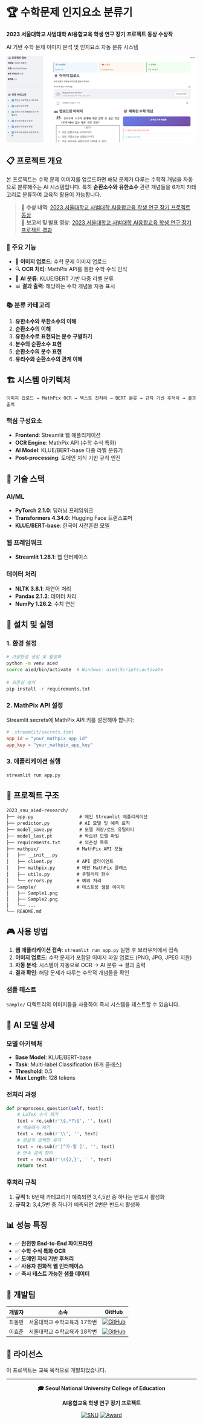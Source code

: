 # 🏆 수학문제 인지요소 분류기

**2023 서울대학교 사범대학 AI융합교육 학생 연구 장기 프로젝트 동상 수상작**

AI 기반 수학 문제 이미지 분석 및 인지요소 자동 분류 시스템

![Screenshot](images/screenshot.png)

## 📋 프로젝트 개요

본 프로젝트는 수학 문제 이미지를 업로드하면 해당 문제가 다루는 수학적 개념을 자동으로 분류해주는 AI 시스템입니다. 특히 **순환소수와 유한소수** 관련 개념들을 6가지 카테고리로 분류하여 교육적 활용이 가능합니다.

> 🎉 **수상 내역**: [2023 서울대학교 사범대학 AI융합교육 학생 연구 장기 프로젝트 동상](https://aiednet.kr/sub_posting/posting_view.php?number=317&dp1=competition)  
> 📗 **보고서 및 발표 영상**: [2023 서울대학교 사범대학 AI융합교육 학생 연구 장기 프로젝트 결과](https://aiednet.kr/sub_posting/posting_view.php?number=309&dp1=competition)

### 🎯 주요 기능
- 📸 **이미지 업로드**: 수학 문제 이미지 업로드
- 🔍 **OCR 처리**: MathPix API를 통한 수학 수식 인식
- 🤖 **AI 분류**: KLUE/BERT 기반 다중 라벨 분류
- 📊 **결과 출력**: 해당하는 수학 개념들 자동 표시

### 📚 분류 카테고리
1. **유한소수와 무한소수의 이해**
2. **순환소수의 이해**
3. **유한소수로 표현되는 분수 구별하기**
4. **분수의 순환소수 표현**
5. **순환소수의 분수 표현**
6. **유리수와 순환소수의 관계 이해**

## 🏗️ 시스템 아키텍처

```
이미지 업로드 → MathPix OCR → 텍스트 전처리 → BERT 분류 → 규칙 기반 후처리 → 결과 출력
```

### 핵심 구성요소
- **Frontend**: Streamlit 웹 애플리케이션
- **OCR Engine**: MathPix API (수학 수식 특화)
- **AI Model**: KLUE/BERT-base 다중 라벨 분류기
- **Post-processing**: 도메인 지식 기반 규칙 엔진

## 🔧 기술 스택

### AI/ML
- **PyTorch 2.1.0**: 딥러닝 프레임워크
- **Transformers 4.34.0**: Hugging Face 트랜스포머
- **KLUE/BERT-base**: 한국어 사전훈련 모델

### 웹 프레임워크
- **Streamlit 1.28.1**: 웹 인터페이스

### 데이터 처리
- **NLTK 3.8.1**: 자연어 처리
- **Pandas 2.1.2**: 데이터 처리
- **NumPy 1.26.2**: 수치 연산

## 🚀 설치 및 실행

### 1. 환경 설정
```bash
# 가상환경 생성 및 활성화
python -m venv aied
source aied/bin/activate  # Windows: aied\Scripts\activate

# 의존성 설치
pip install -r requirements.txt
```

### 2. MathPix API 설정
Streamlit secrets에 MathPix API 키를 설정해야 합니다:
```toml
# .streamlit/secrets.toml
app_id = "your_mathpix_app_id"
app_key = "your_mathpix_app_key"
```

### 3. 애플리케이션 실행
```bash
streamlit run app.py
```

## 📁 프로젝트 구조

```
2023_snu_aied-research/
├── app.py                 # 메인 Streamlit 애플리케이션
├── predictor.py           # AI 모델 및 예측 로직
├── model_save.py          # 모델 저장/로드 유틸리티
├── model_last.pt          # 학습된 모델 파일
├── requirements.txt       # 의존성 목록
├── mathpix/              # MathPix API 모듈
│   ├── __init__.py
│   ├── client.py         # API 클라이언트
│   ├── mathpix.py        # 메인 MathPix 클래스
│   ├── utils.py          # 유틸리티 함수
│   └── errors.py         # 예외 처리
├── Sample/               # 테스트용 샘플 이미지
│   ├── Sample1.png
│   ├── Sample2.png
│   └── ...
└── README.md
```

## 🎮 사용 방법

1. **웹 애플리케이션 접속**: `streamlit run app.py` 실행 후 브라우저에서 접속
2. **이미지 업로드**: 수학 문제가 포함된 이미지 파일 업로드 (PNG, JPG, JPEG 지원)
3. **자동 분석**: 시스템이 자동으로 OCR → AI 분류 → 결과 출력
4. **결과 확인**: 해당 문제가 다루는 수학적 개념들을 확인

### 샘플 테스트
`Sample/` 디렉토리의 이미지들을 사용하여 즉시 시스템을 테스트할 수 있습니다.

## 🧠 AI 모델 상세

### 모델 아키텍처
- **Base Model**: KLUE/BERT-base
- **Task**: Multi-label Classification (6개 클래스)
- **Threshold**: 0.5
- **Max Length**: 128 tokens

### 전처리 과정
```python
def preprocess_question(self, text):
    # LaTeX 수식 제거
    text = re.sub(r'\$.*?\$', '', text)
    # 백슬래시 제거
    text = re.sub(r'\\', '', text)
    # 한글과 공백만 유지
    text = re.sub(r'[^가-힣 ]', '', text)
    # 연속 공백 정리
    text = re.sub(r'\s{2,}', ' ', text)
    return text
```

### 후처리 규칙
1. **규칙 1**: 6번째 카테고리가 예측되면 3,4,5번 중 하나는 반드시 활성화
2. **규칙 2**: 3,4,5번 중 하나가 예측되면 2번은 반드시 활성화

## 📊 성능 특징

- ✅ **완전한 End-to-End 파이프라인**
- ✅ **수학 수식 특화 OCR**
- ✅ **도메인 지식 기반 후처리**
- ✅ **사용자 친화적 웹 인터페이스**
- ✅ **즉시 테스트 가능한 샘플 데이터**

## 👥 개발팀

| 개발자 | 소속 | GitHub |
|--------|------|--------|
| 최동민 | 서울대학교 수학교육과 17학번 | [![GitHub](https://img.shields.io/badge/GitHub-Dongmin--Choi-181717?style=flat&logo=github)](https://github.com/unknownburphy) |
| 이효준 | 서울대학교 수학교육과 18학번 | [![GitHub](https://img.shields.io/badge/GitHub-Hyojun--Lee-181717?style=flat&logo=github)](https://github.com/glassesholder) |

## 📄 라이선스

이 프로젝트는 교육 목적으로 개발되었습니다.

---

<div align="center">

**🎓 Seoul National University College of Education**

**AI융합교육 학생 연구 장기 프로젝트**

[![SNU](https://img.shields.io/badge/Seoul%20National%20University-003876?style=for-the-badge&logo=university&logoColor=white)](https://snu.ac.kr)
[![Award](https://img.shields.io/badge/Bronze%20Award-CD7F32?style=for-the-badge&logo=trophy&logoColor=white)](https://example-award-site.snu.ac.kr/2023/projects)

</div>

